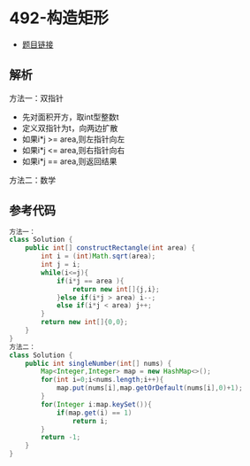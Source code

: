 # 492-构造矩形

- [题目链接](https://leetcode-cn.com/problems/construct-the-rectangle/)

## 解析

方法一：双指针
- 先对面积开方，取int型整数t
- 定义双指针为t，向两边扩散
- 如果i*j >= area,则左指针向左
- 如果i*j <= area,则右指针向右
- 如果i*j == area,则返回结果

方法二：数学

## 参考代码
```Java
方法一：
class Solution {
    public int[] constructRectangle(int area) {
        int i = (int)Math.sqrt(area); 
        int j = i;
        while(i<=j){
            if(i*j == area ){
                return new int[]{j,i};
            }else if(i*j > area) i--;
            else if(i*j < area) j++;
        }
        return new int[]{0,0};
    }
}
方法二：
class Solution {
    public int singleNumber(int[] nums) {
        Map<Integer,Integer> map = new HashMap<>();
        for(int i=0;i<nums.length;i++){
            map.put(nums[i],map.getOrDefault(nums[i],0)+1);
        }
        for(Integer i:map.keySet()){
            if(map.get(i) == 1)
                return i;
        }
        return -1;
    }
}
```
